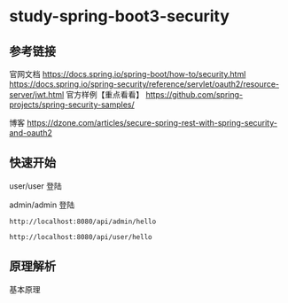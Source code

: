 # study-spring-boot3-security


## 参考链接

官网文档
https://docs.spring.io/spring-boot/how-to/security.html
https://docs.spring.io/spring-security/reference/servlet/oauth2/resource-server/jwt.html
官方样例【重点看看】
https://github.com/spring-projects/spring-security-samples/

博客
https://dzone.com/articles/secure-spring-rest-with-spring-security-and-oauth2


## 快速开始

user/user 登陆

admin/admin 登陆

```
http://localhost:8080/api/admin/hello

http://localhost:8080/api/user/hello
```

## 原理解析

基本原理